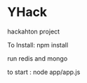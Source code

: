 YHack
=====

hackahton project




To Install:
npm install

run redis and mongo


to start :
node app/app.js
